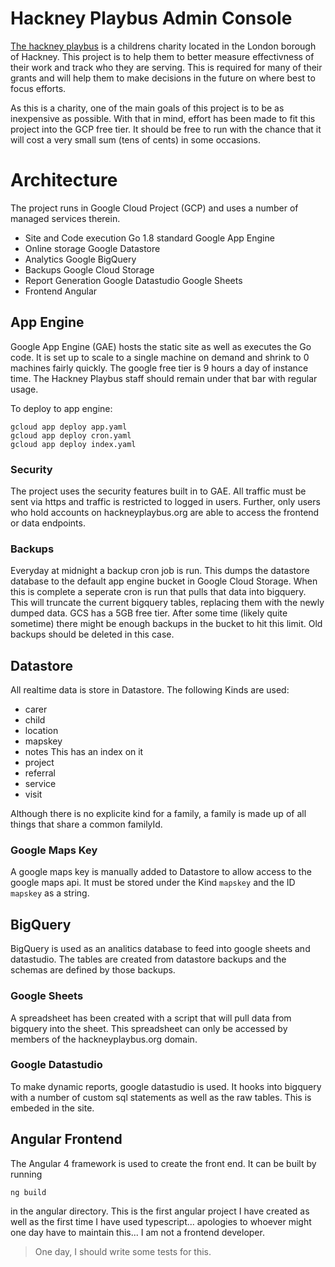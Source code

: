# Hackney Playbus Admin Console

[The hackney playbus](http://hackneyplaybus.com/) is a childrens charity located in the London borough of Hackney. This project is to help them to better measure effectivness of their work and track who they are serving. This is required for many of their grants and will help them to make decisions in the future on where best to focus efforts.

As this is a charity, one of the main goals of this project is to be as inexpensive as possible. With that in mind, effort has been made to fit this project into the GCP free tier. It should be free to run with the chance that it will cost a very small sum (tens of cents) in some occasions.

# Architecture

The project runs in Google Cloud Project (GCP) and uses a number of managed services therein. 
* Site and Code execution 
    Go 1.8 standard Google App Engine
* Online storage
    Google Datastore
* Analytics
    Google BigQuery
* Backups 
    Google Cloud Storage
* Report Generation
    Google Datastudio
    Google Sheets
* Frontend
    Angular

## App Engine 
Google App Engine (GAE) hosts the static site as well as executes the Go code. It is set up to scale to a single machine on demand and shrink to 0 machines fairly quickly. The google free tier is 9 hours a day of instance time. The Hackney Playbus staff should remain under that bar with regular usage.

To deploy to app engine:

```
gcloud app deploy app.yaml
gcloud app deploy cron.yaml
gcloud app deploy index.yaml
```

### Security
The project uses the security features built in to GAE. All traffic must be sent via https and traffic is restricted to logged in users. Further, only users who hold accounts on hackneyplaybus.org are able to access the frontend or data endpoints.

### Backups
Everyday at midnight a backup cron job is run. This dumps the datastore database to the default app engine bucket in Google Cloud Storage. When this is complete a seperate cron is run that pulls that data into bigquery. This will truncate the current bigquery tables, replacing them with the newly dumped data. GCS has a 5GB free tier. After some time (likely quite sometime) there might be enough backups in the bucket to hit this limit. Old backups should be deleted in this case.

## Datastore

All realtime data is store in Datastore. The following Kinds are used:

* carer
* child
* location
* mapskey
* notes
    This has an index on it
* project
* referral
* service
* visit

Although there is no explicite kind for a family, a family is made up of all things that share a common familyId. 

### Google Maps Key
A google maps key is manually added to Datastore to allow access to the google maps api. It must be stored under the Kind `mapskey` and the ID `mapskey` as a string.

## BigQuery
BigQuery is used as an analitics database to feed into google sheets and datastudio. The tables are created from datastore backups and the schemas are defined by those backups. 

### Google Sheets
A spreadsheet has been created with a script that will pull data from bigquery into the sheet. This spreadsheet can only be accessed by members of the hackneyplaybus.org domain.

### Google Datastudio
To make dynamic reports, google datastudio is used. It hooks into bigquery with a number of custom sql statements as well as the raw tables. This is embeded in the site.

## Angular Frontend
The Angular 4 framework is used to create the front end. It can be built by running 
```
ng build
```
in the angular directory. This is the first angular project I have created as well as the first time I have used typescript... apologies to whoever might one day have to maintain this... I am not a frontend developer.

> One day, I should write some tests for this.